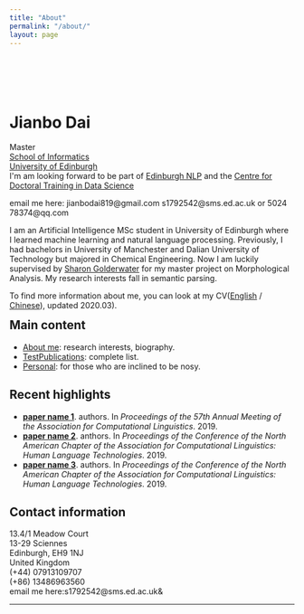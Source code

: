 ```yaml
---
title: "About"
permalink: "/about/"
layout: page
---
```

<html lang="en">
<head>
    <meta charset="UTF-8">
    <title>Homepage</title>
</head>
<body>

<div class="photo" style="float: left; margin-right: 1.5em;  padding-bottom: 2ex;"><h1><a href=""></a></h1></div>
<div style="float: left; padding-top: 1ex;  max-width: 65ex">
<h1>Jianbo Dai</h1>

<p>Master<br>
<a href="http://www.inf.ed.ac.uk/">School of Informatics</a><br>
<a href="http://www.ed.ac.uk/">University of Edinburgh</a><br>
I'm am looking forward to be part of <a href="http://edinburghnlp.inf.ed.ac.uk/">Edinburgh NLP</a> and the <a href="http://datascience.inf.ed.ac.uk/">Centre for Doctoral Training in Data Science</a> </p>

<p>
<b></b>
email&nbsp;me&nbsp;here:&nbsp;jianbodai819@gmail.com&nbsp;s1792542@sms.ed.ac.uk&nbsp;or&nbsp;502478374@qq.com
</p>

<p>
I am an Artificial Intelligence MSc student in University of Edinburgh where I learned machine learning and natural language processing. Previously, I had bachelors in University of Manchester and Dalian University of Technology but majored in Chemical Engineering.
Now I am luckily supervised by <a href="http://homepages.inf.ed.ac.uk/sgwater/">Sharon Golderwater</a> for my master project on Morphological Analysis. My research interests fall in semantic parsing.

To find more information about me, you can look at my CV(<a href="https://github.com/1e0ndavid/1e0ndavid.github.io/blob/master/assets/CV/CV_EN_1_1.pdf">English</a> / <a href="https://github.com/1e0ndavid/1e0ndavid.github.io/blob/master/assets/CV/CV_CN_1_0.pdf">Chinese</a>), updated 2020.03).
</p>

</div>

<div style="clear: left;">

<h2>Main content</h2>

<p>
</p><ul>
<li><a href="research.html">About me</a>: research interests, biography.</li>
<li><a href="./test.html">TestPublications</a>: complete list.</li>
<li><a href="personal.html">Personal</a>: for those who are inclined to be nosy.</li>
</ul>
<p></p>

<h2>Recent highlights</h2>

<p>
  </p><ul>
    <li>
      <a href="papers/acl19-pastTense.pdf"><b>paper name 1</b></a>.&nbsp;authors.
	In <i>Proceedings of the 57th Annual Meeting of the Association for Computational Linguistics</i>.  2019.
</li>
<li>
<a href="papers/naacl19-sp2txtPretraining.pdf"><b>paper name 2</b></a>.&nbsp;anthors.
	In <i>Proceedings of the Conference of the North American Chapter of the Association for Computational Linguistics: Human Language Technologies</i>.  2019.
</li>
<li>
  <a href="papers/naacl19-lematusSemiSup.pdf"><b>paper name 3</b></a>.&nbsp;authors.
	In <i>Proceedings of the Conference of the North American Chapter of the Association for Computational Linguistics: Human Language Technologies</i>.  2019.
</li>
</ul>
<p></p>

<h2>Contact information</h2>

<p>
13.4/1 Meadow Court<br>
13-29 Sciennes<br>
Edinburgh, EH9 1NJ<br>
United Kingdom<br>
(+44) 07913109707<br>
(+86) 13486963560<br>
email&nbsp;me&nbsp;here:s1792542@sms.ed.ac.uk&
</p>
<hr>

<font size="-1">
<!-- hhmts start -->
<!--Last modified: Mon Aug 15 17:31:26 BST 2011-->
<!-- hhmts end -->
</font>
</div>

</body>
</html>